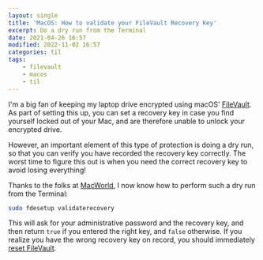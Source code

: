 ```yaml
---
layout: single
title: 'MacOS: How to validate your FileVault Recovery Key'
excerpt: Do a dry run from the Terminal
date: 2021-04-26 16:57
modified: 2022-11-02 16:57
categories: til
tags:
    - filevault
    - macos
    - til
---
```


I'm a big fan of keeping my laptop drive encrypted using macOS' [FileVault](https://support.apple.com/en-us/HT204837).
As part of setting this up, you can set a recovery key in case you find yourself locked out of your Mac,
and are therefore unable to unlock your encrypted drive.

However, an important element of this type of protection is doing a dry run,
so that you can verify you have recorded the recovery key correctly.
The worst time to figure this out is when you need the correct recovery key to avoid losing everything!

Thanks to the folks at
[MacWorld](https://www.macworld.com/article/340731/is-your-macos-filevault-recovery-key-current-heres-how-to-check.html),
I now know how to perform such a dry run from the Terminal:

```bash
sudo fdesetup validaterecovery
```

This will ask for your administrative password and the recovery key,
and then return `true` if you entered the right key, and `false` otherwise.
If you realize you have the wrong recovery key on record,
you should immediately
[reset FileVault](https://www.macworld.com/article/3512016/how-to-cope-with-a-filevault-recovery-key-disappearing-while-you-write-it-down.html).
